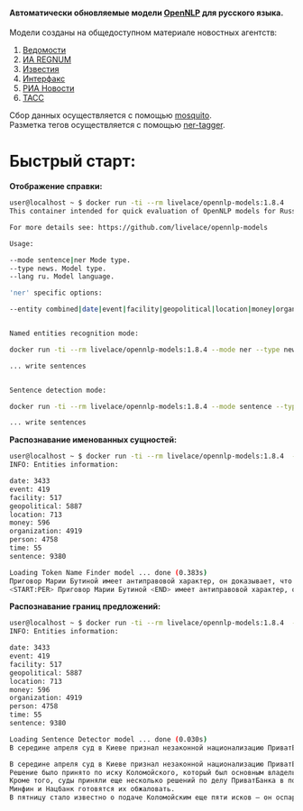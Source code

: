 #### Автоматически обновляемые модели [OpenNLP](https://opennlp.apache.org/) для русского языка.

Модели созданы на общедоступном материале новостных агентств:  
  
1. [Ведомости](https://www.vedomosti.ru/)
2. [ИА REGNUM](https://regnum.ru)  
3. [Известия](https://iz.ru/) 
4. [Интерфакс](http://www.interfax.ru/) 
5. [РИА Новости](https://ria.ru/)
6. [ТАСС](http://tass.ru)  

  

Сбор данных осуществляется с помощью [mosquito](https://github.com/livelace/mosquito).  
Разметка тегов осуществляется с помощью [ner-tagger](https://github.com/livelace/ner-tagger).
<br>

# Быстрый старт:

**Отображение справки:**

```bash
user@localhost ~ $ docker run -ti --rm livelace/opennlp-models:1.8.4
This container intended for quick evaluation of OpenNLP models for Russian language whose based on various news feeds.

For more details see: https://github.com/livelace/opennlp-models

Usage:

--mode sentence|ner Mode type.
--type news. Model type.
--lang ru. Model language.

'ner' specific options:

--entity combined|date|event|facility|geopolitical|location|money|organization|person|time. Entity type.


Named entities recognition mode:

docker run -ti --rm livelace/opennlp-models:1.8.4 --mode ner --type news --lang ru --entity combined

... write sentences


Sentence detection mode:

docker run -ti --rm livelace/opennlp-models:1.8.4 --mode sentence --type news --lang ru

... write sentences
```

**Распознавание именованных сущностей:**

```bash
user@localhost ~ $ docker run -ti --rm livelace/opennlp-models:1.8.4  --mode ner --type news --lang ru --entity combined
INFO: Entities information:

date: 3433
event: 419
facility: 517
geopolitical: 5887
location: 713
money: 596
organization: 4919
person: 4758
time: 55
sentence: 9380

Loading Token Name Finder model ... done (0.383s)
Приговор Марии Бутиной имеет антиправовой характер, он доказывает, что США ради геополитических интересов готовы нарушать фундаментальные принципы построения своей правовой системы, заявил РИА Новости председатель комитета Совета Федерации по конституционному законодательству Андрей Клишас.
<START:PER> Приговор Марии Бутиной <END> имеет антиправовой характер, он доказывает, что <START:GPE> США <END> ради геополитических интересов готовы нарушать фундаментальные принципы построения своей правовой системы, заявил <START:ORG> РИА Новости <END> председатель комитета <START:ORG> Совета Федерации <END> по конституционному законодательству <START:PER> Андрей Клишас. <END>
```

**Распознавание границ предложений:**
```bash
user@localhost ~ $ docker run -ti --rm livelace/opennlp-models:1.8.4  --mode sentence --type news --lang ru             
INFO: Entities information:

date: 3433
event: 419
facility: 517
geopolitical: 5887
location: 713
money: 596
organization: 4919
person: 4758
time: 55
sentence: 9380

Loading Sentence Detector model ... done (0.030s)
В середине апреля суд в Киеве признал незаконной национализацию ПриватБанка и недействительным договор купли-продажи банка. Решение было принято по иску Коломойского, который был основным владельцем банка до его национализации в конце 2016 года. Кроме того, суды приняли еще несколько решений по делу ПриватБанка в пользу Коломойского. Минфин и Нацбанк готовятся их обжаловать. В пятницу стало известно о подаче Коломойским еще пяти исков — он оспаривает законность кредитов рефинансирования и свое личное поручительство по ним.

В середине апреля суд в Киеве признал незаконной национализацию ПриватБанка и недействительным договор купли-продажи банка.
Решение было принято по иску Коломойского, который был основным владельцем банка до его национализации в конце 2016 года.
Кроме того, суды приняли еще несколько решений по делу ПриватБанка в пользу Коломойского.
Минфин и Нацбанк готовятся их обжаловать.
В пятницу стало известно о подаче Коломойским еще пяти исков — он оспаривает законность кредитов рефинансирования и свое личное поручительство по ним.
```